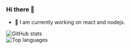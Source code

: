 ### Hi there 👋

- 🔭 I am currently working on react and nodejs.

<div>
  <img src="https://github-readme-stats.vercel.app/api?username=bhaireshm&show_icons=true&theme=graywhite" alt="GitHub stats">
</div>
<div>
  <img src="https://github-readme-stats.vercel.app/api/top-langs/?username=bhaireshm&theme=graywhite&hide_progress=true" alt="Top languages"> 
</div>

